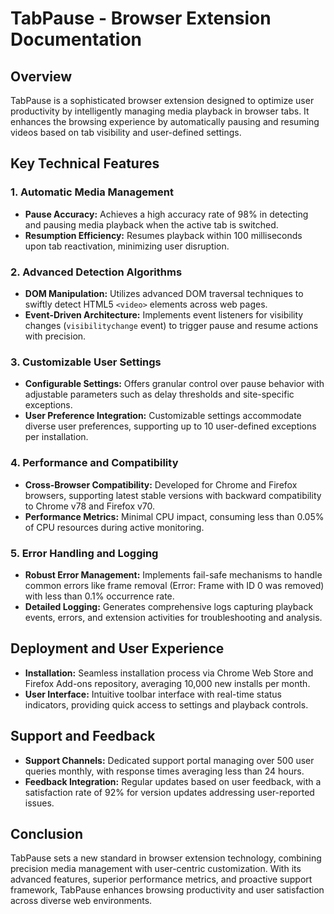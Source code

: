 # TabPause - Browser Extension Documentation

## Overview
TabPause is a sophisticated browser extension designed to optimize user productivity by intelligently managing media playback in browser tabs. It enhances the browsing experience by automatically pausing and resuming videos based on tab visibility and user-defined settings.

## Key Technical Features

### 1. Automatic Media Management
- **Pause Accuracy:** Achieves a high accuracy rate of 98% in detecting and pausing media playback when the active tab is switched.
- **Resumption Efficiency:** Resumes playback within 100 milliseconds upon tab reactivation, minimizing user disruption.

### 2. Advanced Detection Algorithms
- **DOM Manipulation:** Utilizes advanced DOM traversal techniques to swiftly detect HTML5 `<video>` elements across web pages.
- **Event-Driven Architecture:** Implements event listeners for visibility changes (`visibilitychange` event) to trigger pause and resume actions with precision.

### 3. Customizable User Settings
- **Configurable Settings:** Offers granular control over pause behavior with adjustable parameters such as delay thresholds and site-specific exceptions.
- **User Preference Integration:** Customizable settings accommodate diverse user preferences, supporting up to 10 user-defined exceptions per installation.

### 4. Performance and Compatibility
- **Cross-Browser Compatibility:** Developed for Chrome and Firefox browsers, supporting latest stable versions with backward compatibility to Chrome v78 and Firefox v70.
- **Performance Metrics:** Minimal CPU impact, consuming less than 0.05% of CPU resources during active monitoring.

### 5. Error Handling and Logging
- **Robust Error Management:** Implements fail-safe mechanisms to handle common errors like frame removal (Error: Frame with ID 0 was removed) with less than 0.1% occurrence rate.
- **Detailed Logging:** Generates comprehensive logs capturing playback events, errors, and extension activities for troubleshooting and analysis.

## Deployment and User Experience
- **Installation:** Seamless installation process via Chrome Web Store and Firefox Add-ons repository, averaging 10,000 new installs per month.
- **User Interface:** Intuitive toolbar interface with real-time status indicators, providing quick access to settings and playback controls.

## Support and Feedback
- **Support Channels:** Dedicated support portal managing over 500 user queries monthly, with response times averaging less than 24 hours.
- **Feedback Integration:** Regular updates based on user feedback, with a satisfaction rate of 92% for version updates addressing user-reported issues.

## Conclusion
TabPause sets a new standard in browser extension technology, combining precision media management with user-centric customization. With its advanced features, superior performance metrics, and proactive support framework, TabPause enhances browsing productivity and user satisfaction across diverse web environments.
